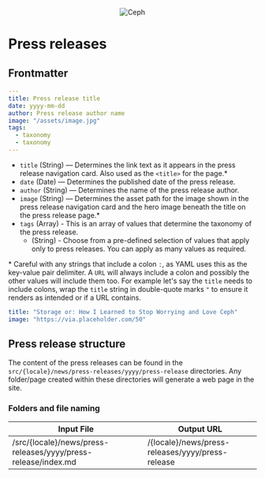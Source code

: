 <p align="center"><img src="https://i2.wp.com/ceph.io/wp-content/uploads/2016/07/Ceph_Logo_Standard_RGB_120411_fa.png?resize=322%2C148&ssl=1" alt="Ceph" /></p>

# Press releases

## Frontmatter

```yaml
---
title: Press release title
date: yyyy-mm-dd
author: Press release author name
image: "/assets/image.jpg"
tags:
  - taxonomy
  - taxonomy
---

```

- `title` (String) — Determines the link text as it appears in the press release navigation card. Also used as the `<title>` for the page.\*
- `date` (Date) — Determines the published date of the press release.
- `author` (String) — Determines the name of the press release author.
- `image` (String) — Determines the asset path for the image shown in the press release navigation card and the hero image beneath the title on the press release page.\*
- `tags` (Array) - This is an array of values that determine the taxonomy of the press release.
  - (String) - Choose from a pre-defined selection of values that apply only to press releases. You can apply as many values as required.

\* Careful with any strings that include a colon `:`, as YAML uses this as the key-value pair delimiter. A `URL` will always include a colon and possibly the other values will include them too. For example let's say the `title` needs to include colons, wrap the `title` string in double-quote marks `"` to ensure it renders as intended or if a URL contains.

```yaml
title: "Storage or: How I Learned to Stop Worrying and Love Ceph"
image: "https://via.placeholder.com/50"
```

## Press release structure

The content of the press releases can be found in the `src/{locale}/news/press-releases/yyyy/press-release` directories. Any folder/page created within these directories will generate a web page in the site.

### Folders and file naming

| Input File                                                    | Output URL                                       |
| ------------------------------------------------------------- | ------------------------------------------------ |
| /src/{locale}/news/press-releases/yyyy/press-release/index.md | /{locale}/news/press-releases/yyyy/press-release |
